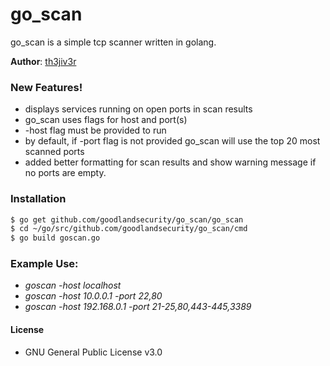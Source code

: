 # go_scan
go_scan is a simple tcp scanner written in golang. 

**Author**: [th3jiv3r][twitter]

### New Features!
  - displays services running on open ports in scan results
  - go_scan uses flags for host and port(s)
  - -host flag must be provided to run
  - by default, if -port flag is not provided go_scan will use the top 20 most scanned ports
  - added better formatting for scan results and show warning message if no ports are empty.

### Installation
```sh
$ go get github.com/goodlandsecurity/go_scan/go_scan
$ cd ~/go/src/github.com/goodlandsecurity/go_scan/cmd
$ go build goscan.go
```

### Example Use:  
  - *goscan -host localhost*
  - *goscan -host 10.0.0.1 -port 22,80*
  - *goscan -host 192.168.0.1 -port 21-25,80,443-445,3389*

#### License
  - GNU General Public License v3.0


[twitter]: <https://twitter.com/th3_jiv3r>
